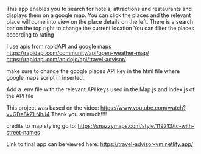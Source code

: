 This app enables you to search for hotels, attractions and restaurants and displays them on a google map. You can click the places and the relevant place will come into view on the place details on the left.
There is a search bar on the top right to change the current location
You can filter the places according to rating

I use apis from rapidAPI and google maps
https://rapidapi.com/community/api/open-weather-map/
https://rapidapi.com/apidojo/api/travel-advisor/

make sure to change the google places API key in the html file where google maps script in inserted.

Add a .env file with the relevant API keys used in the Map.js and index.js of the API file

This project was based on the video:
https://www.youtube.com/watch?v=GDa8kZLNhJ4
Thank you so much!!!!

credits to map styling go to:
https://snazzymaps.com/style/119213/tc-with-street-names

Link to final app can be viewed here:
https://travel-advisor-vm.netlify.app/